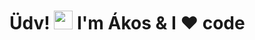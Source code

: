 # Üdv! <img src="https://raw.githubusercontent.com/MartinHeinz/MartinHeinz/master/wave.gif" width="30px"> I'm Ákos & I ❤ code 


<!--
**phollaki/phollaki** is a ✨ _special_ ✨ repository because its `README.md` (this file) appears on your GitHub profile.

Here are some ideas to get you started:

- 🔭 I’m currently working on ...
- 🌱 I’m currently learning ...
- 👯 I’m looking to collaborate on ...
- 🤔 I’m looking for help with ...
- 💬 Ask me about ...
- 📫 How to reach me: ...
- 😄 Pronouns: ...
- ⚡ Fun fact: ...
-->
